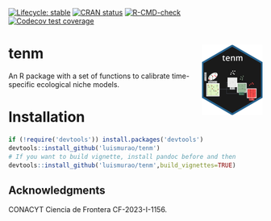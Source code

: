 <!-- badges: start -->
[![Lifecycle: stable](https://img.shields.io/badge/lifecycle-stable-brightgreen.svg)](https://lifecycle.r-lib.org/articles/stages.html#stable)
[![CRAN status](https://www.r-pkg.org/badges/version/tenm)](https://CRAN.R-project.org/package=tenm)
[![R-CMD-check](https://github.com/luismurao/tenm/actions/workflows/R-CMD-check.yaml/badge.svg)](https://github.com/luismurao/tenm/actions/workflows/R-CMD-check.yaml)
[![Codecov test coverage](https://codecov.io/gh/luismurao/tenm/branch/main/graph/badge.svg)](https://app.codecov.io/gh/luismurao/tenm?branch=main)
<!-- badges: end -->

# tenm <a href="https://luismurao.github.io/tenm/"><img src="man/figures/logo.png" align="right" height="139" /></a>

An R package with a set of functions to calibrate time-specific ecological 
niche models. 

# Installation

```r
if (!require('devtools')) install.packages('devtools')
devtools::install_github('luismurao/tenm')
# If you want to build vignette, install pandoc before and then
devtools::install_github('luismurao/tenm',build_vignettes=TRUE)
```

## Acknowledgments

CONACYT Ciencia de Frontera CF-2023-I-1156.
